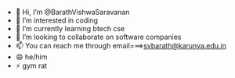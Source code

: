 - 👋 Hi, I’m @BarathVishwaSaravanan
- 👀 I’m interested in coding
- 🌱 I’m currently learning btech cse
- 💞️ I’m looking to collaborate on software companies
- 📫 You can reach me through email===>svbarath@karunya.edu.in
- 😄 he/him
- ⚡ gym rat

<!---
BarathVishwaSaravanan/BarathVishwaSaravanan is a ✨ special ✨ repository because its `README.md` (this file) appears on your GitHub profile.
You can click the Preview link to take a look at your changes.
--->
